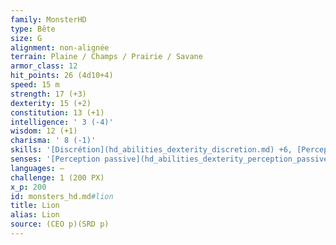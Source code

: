 ```yaml
---
family: MonsterHD
type: Bête
size: G
alignment: non-alignée
terrain: Plaine / Champs / Prairie / Savane
armor_class: 12
hit_points: 26 (4d10+4)
speed: 15 m
strength: 17 (+3)
dexterity: 15 (+2)
constitution: 13 (+1)
intelligence: ' 3 (-4)'
wisdom: 12 (+1)
charisma: ' 8 (-1)'
skills: '[Discrétion](hd_abilities_dexterity_discretion.md) +6, [Perception](hd_abilities_wisdom_perception.md) +3'
senses: '[Perception passive](hd_abilities_dexterity_perception_passive.md) 13'
languages: —
challenge: 1 (200 PX)
x_p: 200
id: monsters_hd.md#lion
title: Lion
alias: Lion
source: (CEO p)(SRD p)
---
```


